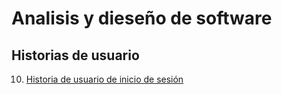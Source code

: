 # Analisis y dieseño de software


## Historias de usuario

10. [Historia de usuario de inicio de sesión](/historias/historia10.md)

